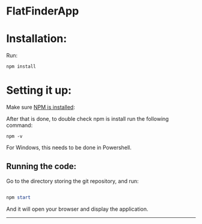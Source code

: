 # FlatFinderApp
# Installation:

Run: 
```
npm install
```




# Setting it up:


Make sure [NPM is installed](https://nodejs.org/en): 

After that is done, to double check npm is install run the following command:

```
npm -v
```

For Windows, this needs to be done in Powershell. 


## Running the code:

Go to the directory storing the git repository, and run:

```PowerShell

npm start

```

And it will open your browser and display the application. 

---
